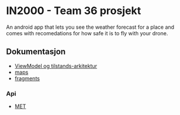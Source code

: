 # IN2000 - Team 36 prosjekt

An android app that lets you see the weather forecast for a place and comes with recomedations for how safe it is to fly with your drone.

## Dokumentasjon

- [ViewModel og tilstands-arkitektur](viewModel.md)
- [maps](maps.md)
- [fragments](fragments.md)


### Api
- [MET](https://in2000-apiproxy.ifi.uio.no/)
